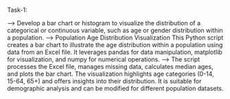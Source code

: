 Task-1:

--> Develop a bar chart or histogram to visualize the distribution of a categorical or continuous variable, such as age or gender distribution within a population.
--> Population Age Distribution Visualization This Python script creates a bar chart to illustrate the age distribution within a population using data from an Excel file. It leverages pandas for data manipulation, matplotlib for visualization, and numpy for numerical 
    operations. 
--> The script processes the Excel file, manages missing data, calculates median ages, and plots the bar chart. The visualization highlights age categories (0-14, 15-64, 65+) and offers insights into their distribution. It is suitable for demographic analysis and can be 
    modified for different population datasets.
